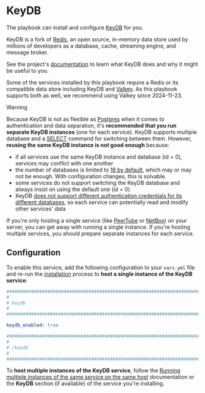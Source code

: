 <!--
SPDX-FileCopyrightText: 2024 Slavi Pantaleev
SPDX-FileCopyrightText: 2025 Suguru Hirahara

SPDX-License-Identifier: AGPL-3.0-or-later
-->

# KeyDB

The playbook can install and configure [KeyDB](https://docs.keydb.dev/) for you.

KeyDB is a fork of [Redis](redis.md), an open source, in-memory data store used by millions of developers as a database, cache, streaming engine, and message broker.

See the project's [documentation](https://docs.keydb.dev/) to learn what KeyDB does and why it might be useful to you.

Some of the services installed by this playbook require a Redis or its compatible data store including KeyDB and [Valkey](valkey.md). As this playbook supports both as well, we recommend using Valkey since 2024-11-23.

> [!WARNING]
> Because KeyDB is not as flexible as [Postgres](postgres.md) when it comes to authentication and data separation, it's **recommended that you run separate KeyDB instances** (one for each service). KeyDB supports multiple database and a [SELECT](https://docs.keydb.dev/docs/commands/#select) command for switching between them. However, **reusing the same KeyDB instance is not good enough** because:

- if all services use the same KeyDB instance and database (id = 0), services may conflict with one another
- the number of databases is limited to [16 by default](https://github.com/Snapchat/KeyDB/blob/0731a0509a82af5114da1b5aa6cf8ba84c06e134/keydb.conf#L342-L345), which may or may not be enough. With configuration changes, this is solvable.
- some services do not support switching the KeyDB database and always insist on using the default one (id = 0)
- KeyDB [does not support different authentication credentials for its different databases](https://stackoverflow.com/a/37262596), so each service can potentially read and modify other services' data

If you're only hosting a single service (like [PeerTube](peertube.md) or [NetBox](netbox.md)) on your server, you can get away with running a single instance. If you're hosting multiple services, you should prepare separate instances for each service.


## Configuration

To enable this service, add the following configuration to your `vars.yml` file and re-run the [installation](../installing.md) process to **host a single instance of the KeyDB service**:

```yaml
########################################################################
#                                                                      #
# keydb                                                                #
#                                                                      #
########################################################################

keydb_enabled: true

########################################################################
#                                                                      #
# /keydb                                                               #
#                                                                      #
########################################################################
```

To **host multiple instances of the KeyDB service**, follow the [Running multiple instances of the same service on the same host](../running-multiple-instances.md) documentation or the **KeyDB** section (if available) of the service you're installing.
